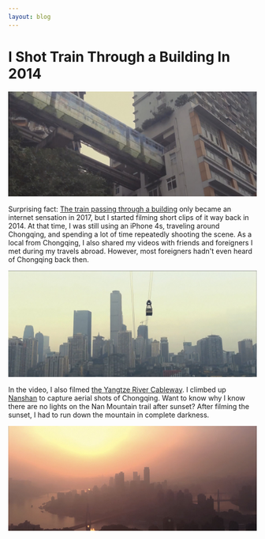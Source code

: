```yaml
---
layout: blog
---
```


# I Shot Train Through a Building In 2014

<img src="./assets/mountaincity4k-0002.jpg" />

Surprising fact: [The train passing through a building](/chongqing/cityscape#liziba-light-rail-passing-through-a-building) only became an internet sensation in 2017, but I started filming short clips of it way back in 2014. At that time, I was still using an iPhone 4s, traveling around Chongqing, and spending a lot of time repeatedly shooting the scene. As a local from Chongqing, I also shared my videos with friends and foreigners I met during my travels abroad. However, most foreigners hadn't even heard of Chongqing back then.

<YouTube link="https://youtu.be/TWUGTm4EYxk?si=PC7NTffw0GzI_2WL">
<template #cover><img src="../assets/youtube/i-shot-train-through-a-building-in-2014.jpg" /></template>
<template #title>Guess What? I Shot Train Through a Building In 2014 🇨🇳 Chongqing, China</template>
<template #author>Chiawei Lee</template>
<template #description>A time lapse video filmed by my mobile phone on 2014. Welcome to Chongqing.</template>
</YouTube>

<img src="./assets/mountaincity4k-0003.jpg" />

In the video, I also filmed [the Yangtze River Cableway](/chongqing/cityscape#yangtze-river-cable-car). I climbed up [Nanshan](/chongqing/cityscape#yangtze-river-cable-car) to capture aerial shots of Chongqing. Want to know why I know there are no lights on the Nan Mountain trail after sunset? After filming the sunset, I had to run down the mountain in complete darkness.

<img src="./assets/mountaincity4k-0004.jpg" />
